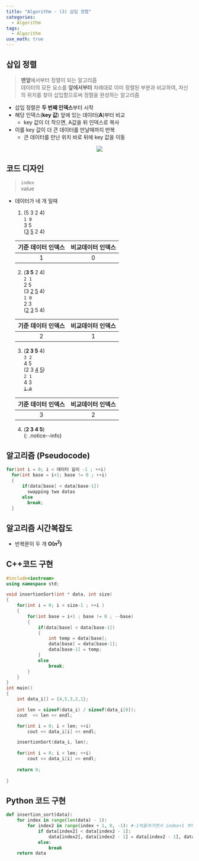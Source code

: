 ```yaml
---
title: "Algorithm - (3) 삽입 정렬"
categories:
  - Algorithm
tags:
  - Algorithm
use_math: true
---
```


## 삽입 정렬  
> **맨앞**에서부터 정렬이 되는 알고리즘  
> 데이터의 모든 요소를 **앞에서부터** 차례대로 이미 정렬된 부분과 비교하여, 자신의 위치를 찾아 삽입함으로써 정렬을 완성하는 알고리즘  

* 삽입 정렬은 **두 번째 인덱스**부터 시작  
* 해당 인덱스(**key 값**) 앞에 있는 데이터(**A**)부터 비교
  * key 값이 더 작으면, A값을 뒤 인덱스로 복사  
* 이를 key 값이 더 큰 데이터를 만날때까지 반복  
  * 큰 데이터를 만난 위치 바로 뒤에 key 값을 이동  

<center>
	<a href="https://en.wikipedia.org/wiki/Insertion_sort">
		<img src="https://upload.wikimedia.org/wikipedia/commons/9/9c/Insertion-sort-example.gif"/>
	</a>
</center>

## 코드 디자인
<!-- 턴과 기준점이 동일하게 처리되는 알고리즘 --> 
> `index`  
> value  



* 데이터가 네 개 일때  
  1. (5 3 2 4)  
    `1 0`  
    3 5  
    (<u>3</u> <u>5</u> 2 4)  

    | 기준 데이터 인덱스  | 비교데이터 인덱스 |
    | :---: | :---: |
    | 1     | 0     |

  2. (**3 5** 2 4)  
    `2 1`   
    2 5  
    (3 <u>2</u> <u>5</u> 4)  
    `1 0`  
    2 3  
    (<u>2</u> <u>3</u> 5 4)  

    | 기준 데이터 인덱스  | 비교데이터 인덱스 |
    | :---: | :---: |
    | 2     | 1     |

  3. (**2 3 5** 4)  
    `3 2`   
    4 5  
    (2 3 <u>4</u> <u>5</u>)  
    `2 1`   
    4 3  
    ~~`1 0`~~    

    | 기준 데이터 인덱스  | 비교데이터 인덱스 |
    | :---: | :---: |
    | 3     | 2     |
    
  4. (**2 3 4 5**)  
{: .notice--info}

## 알고리즘 (Pseudocode)
```cpp
for(int i = 0; i < 데이터 길이 -1 ; ++i)
  for(int base = i+1; base != 0 ; ++i)
  {
      if(data[base] < data[base-1])
        swapping two datas
      else
        break;
  }
```

## 알고리즘 시간복잡도
* 반복문이 두 개 **O($n^2$)**  


## C++코드 구현
```cpp
#include<iostream>
using namespace std;

void insertionSort(int * data, int size)
{
	for(int i = 0; i < size-1 ; ++i )
	{
		for(int base = i+1 ; base != 0 ; --base)
		{
			if(data[base] < data[base-1])
			{
				int temp = data[base];
				data[base] = data[base-1];
				data[base-1] = temp;
			}
			else
				break;
		}
	}	
}
int main()
{
	int data_i[] = {4,5,3,2,1};

	int len = sizeof(data_i) / sizeof(data_i[0]);
	cout  << len << endl;

	for(int i = 0; i < len; ++i)
		cout << data_i[i] << endl;

	insertionSort(data_i, len);
	
	for(int i = 0; i < len; ++i)
		cout << data_i[i] << endl;
		
	return 0;
	
}
```

## Python 코드 구현
```python
def insertion_sort(data):
    for index in range(len(data) - 1):
        for index2 in range(index + 1, 0, -1): #-1씩줄여가면서 index+1 부터 0직전 즉 1번까지 for루프반복 -기준점1까지가야 1 0 도 비교
            if data[index2] < data[index2 - 1]:
                data[index2], data[index2 - 1] = data[index2 - 1], data[index2]
            else:
                break
    return data
```
